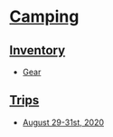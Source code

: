 # [Camping](https://github.com/kevindurb/camping)

## [Inventory](./inventory)
- [Gear](./inventory/gear.md)

## [Trips](./trips)
- [August 29-31st, 2020](./trips/2020-08-29)
